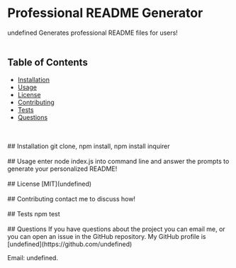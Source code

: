
  #  Professional README Generator
  undefined
  Generates professional README files for users!
  <br/>
  <br/>
  ## Table of Contents
  * [Installation](#Installation)
  * [Usage](#Usage)
  * [License](#License)
  * [Contributing](#Contributing)
  * [Tests](#Tests)
  * [Questions](#Questions)
  <br/>
  <br/>
  ## Installation
  git clone, npm install, npm install inquirer
  <br/>
  <br/>
  ## Usage
  enter node index.js into command line and answer the prompts to generate your personalized README!
  <br/>
  <br/>
  ## License
  [MIT](undefined)
  <br/>
  <br/>
  ## Contributing
  contact me to discuss how!
  <br/>
  <br/>
  ## Tests
  npm test
  <br/>
  <br/>
  ## Questions  
  If you have questions about the project you can email me, or you can open an issue in the GitHub repository.
  My GitHub profile is [undefined](https://github.com/undefined)  
    
  Email: undefined.  
  